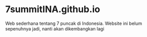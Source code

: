 # 7summitINA.github.io
Web sederhana tentang 7 puncak di Indonesia. Website ini belum sepenuhnya jadi, nanti akan dikembangkan lagi
